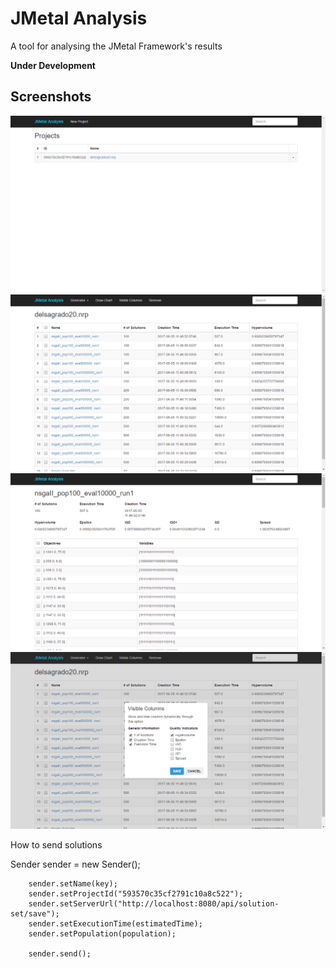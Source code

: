 # JMetal Analysis

A tool for analysing the JMetal Framework's results

**Under Development**

## Screenshots

![alt tag](https://raw.githubusercontent.com/thiagodnf/jmetal-analysis/master/src/main/resources/assets/img1.png)
![alt tag](https://raw.githubusercontent.com/thiagodnf/jmetal-analysis/master/src/main/resources/assets/img2.png)
![alt tag](https://raw.githubusercontent.com/thiagodnf/jmetal-analysis/master/src/main/resources/assets/img3.png)
![alt tag](https://raw.githubusercontent.com/thiagodnf/jmetal-analysis/master/src/main/resources/assets/img4.png)

How to send solutions

Sender sender = new Sender();

		sender.setName(key);
		sender.setProjectId("593570c35cf2791c10a8c522");
		sender.setServerUrl("http://localhost:8080/api/solution-set/save");
		sender.setExecutionTime(estimatedTime);
		sender.setPopulation(population);

		sender.send();

